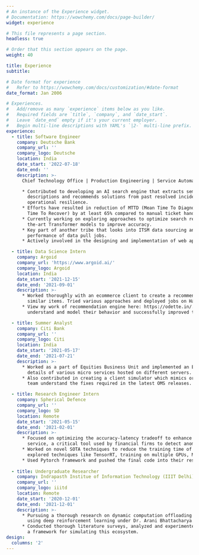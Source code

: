 ```yaml
---
# An instance of the Experience widget.
# Documentation: https://wowchemy.com/docs/page-builder/
widget: experience

# This file represents a page section.
headless: true

# Order that this section appears on the page.
weight: 40

title: Experience
subtitle:

# Date format for experience
#   Refer to https://wowchemy.com/docs/customization/#date-format
date_format: Jan 2006

# Experiences.
#   Add/remove as many `experience` items below as you like.
#   Required fields are `title`, `company`, and `date_start`.
#   Leave `date_end` empty if it's your current employer.
#   Begin multi-line descriptions with YAML's `|2-` multi-line prefix.
experience:
  - title: Software Engineer
    company: Deutsche Bank
    company_url: ''
    company_logo: Deutsche
    location: India
    date_start: '2022-07-18'
    date_end: ''
    description: >-
      Chief Technology Office | Production Engineering | Service Automation

      * Contributed to developing an AI search engine that extracts semantic insights from incident 
        descriptions and recommends solutions from past resolved incident tickets, improving the bank’s 
        operational resilience.
      * Efforts have resulted in reduction of MTTD (Mean Time To Diagnose) by at least 53% and MTTR (Mean 
        Time To Recover) by at least 65% compared to manual ticket handling. 
      * Currently working on exploring approaches to optimize search retrieval and benchmarking state-of- 
        the-art Transformer models to improve accuracy.
      * Key part of another tribe that looks into ITSM data sourcing and warehousing, aiding in improving the 
        performance of data pull jobs.
      * Actively involved in the designing and implementation of web applications at scale for end users.

  - title: Data Science Intern
    company: Argoid
    company_url: 'https://www.argoid.ai/'
    company_logo: Argoid
    location: India
    date_start: '2021-12-15'
    date_end: '2021-09-01'
    description: >-
      * Worked thoroughly with an ecommerce client to create a recommendation engine with features like You May Also Like (YMAL) and 
        similar items. Tried various approaches and deployed jobs on Hadoop system for production usage.
      * View my work of recommendation engine here: https://odette.in/. Researched on creating customer embeddings to
        understand and model their behavior and successfully improved the performance of the recommendations.

  - title: Summer Analyst
    company: Citi Bank
    company_url: ''
    company_logo: Citi
    location: India
    date_start: '2021-05-17'
    date_end: '2021-07-21'
    description: >-
      * Worked as a part of Equities Business Unit and implemented an ETL Pipeline to fetch configuration 
        details of various micro services hosted on different servers.
      * Also contributed in creating a client simulator which mimics orders placed by clients and helps QA 
        team understand the fixes required in the latest OMS releases.

  - title: Research Engineer Intern
    company: Spherical Defence
    company_url: ''
    company_logo: SD
    location: Remote
    date_start: '2021-05-15'
    date_end: '2021-02-01'
    description: >-
      * Focused on optimizing the accuracy-latency tradeoff to enhance the performance of their LLM API 
        service, a critical tool used by financial firms to detect anomalous transactions. 
      * Worked on novel SOTA techniques to reduce the training time of models and the inference time and
        explored techniques like TensorRT, training on multiple GPUs, Mixed precision training (FP16).
      * Used Pytorch framework and pushed the final code into their research repositories.
  
  - title: Undergraduate Researcher
    company: Indrapasth Institue of Information Technology (IIIT Delhi)
    company_url: ''
    company_logo: iiitd
    location: Remote
    date_start: '2020-12-01'
    date_end: '2021-12-01'
    description: >-
      * Pursuing a thorough research on dynamic computation offloading of IOT devices in FOG Network 
        using deep reinforcement learning under Dr. Arani Bhattacharya. 
      * Conducted thorough literature surveys, analyzed and experimented with existing approaches and built 
        a framework for simulating this ecosystem.
design:
  columns: '2'
---
```

